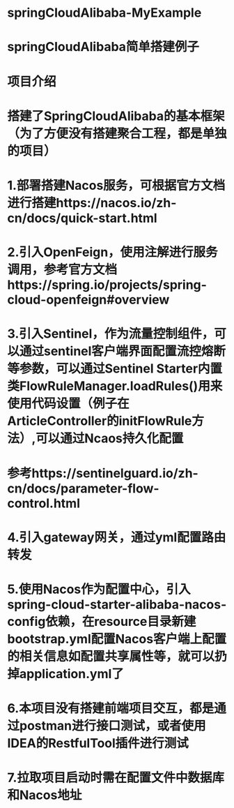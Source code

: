 # springCloudAlibaba-MyExample
# springCloudAlibaba简单搭建例子
# 项目介绍
# 搭建了SpringCloudAlibaba的基本框架（为了方便没有搭建聚合工程，都是单独的项目）
# 1.部署搭建Nacos服务，可根据官方文档进行搭建https://nacos.io/zh-cn/docs/quick-start.html
# 2.引入OpenFeign，使用注解进行服务调用，参考官方文档https://spring.io/projects/spring-cloud-openfeign#overview
# 3.引入Sentinel，作为流量控制组件，可以通过sentinel客户端界面配置流控熔断等参数，可以通过Sentinel Starter内置类FlowRuleManager.loadRules()用来使用代码设置（例子在ArticleController的initFlowRule方法）,可以通过Ncaos持久化配置
# 参考https://sentinelguard.io/zh-cn/docs/parameter-flow-control.html
# 4.引入gateway网关，通过yml配置路由转发
# 5.使用Nacos作为配置中心，引入spring-cloud-starter-alibaba-nacos-config依赖，在resource目录新建bootstrap.yml配置Nacos客户端上配置的相关信息如配置共享属性等，就可以扔掉application.yml了
# 6.本项目没有搭建前端项目交互，都是通过postman进行接口测试，或者使用IDEA的RestfulTool插件进行测试
# 7.拉取项目启动时需在配置文件中数据库和Nacos地址
